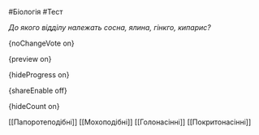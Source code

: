 #Біологія #Тест

*До якого відділу належать сосна, ялина, гінкго, кипарис?*

{noChangeVote on}

{preview on}

{hideProgress on}

{shareEnable off}

{hideCount on}

[[Папоротеподібні]]
[[Мохоподібні]]
[[Голонасінні]]
[[Покритонасінні]]
